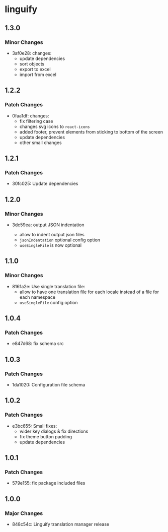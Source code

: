 # linguify

## 1.3.0

### Minor Changes

- 3af0e28: changes:
  - update dependencies
  - sort objects
  - export to excel
  - import from excel

## 1.2.2

### Patch Changes

- 0faa1df: changes:
  - fix filtering case
  - changes svg icons to `react-icons`
  - added footer, prevent elements from sticking to bottom of the screen
  - update dependencies
  - other small changes

## 1.2.1

### Patch Changes

- 30fc025: Update dependencies

## 1.2.0

### Minor Changes

- 3dc59ea: output JSON indentation

  - allow to indent output json files
  - `jsonIndentation` optional config option
  - `useSingleFile` is now optional

## 1.1.0

### Minor Changes

- 8161a2e: Use single translation file:
  - allow to have one translation file for each locale instead of a file for each namespace
  - `useSingleFile` config option

## 1.0.4

### Patch Changes

- e847d68: fix schema src

## 1.0.3

### Patch Changes

- 1da1020: Configuration file schema

## 1.0.2

### Patch Changes

- e3bc655: Small fixes:
  - wider key dialogs & fix directions
  - fix theme button padding
  - update dependencies

## 1.0.1

### Patch Changes

- 579e155: fix package included files

## 1.0.0

### Major Changes

- 848c54c: Linguify translation manager release
